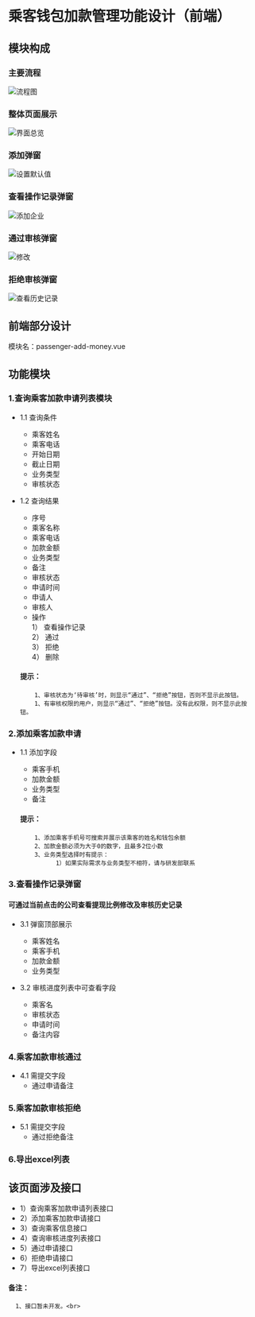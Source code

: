 # 乘客钱包加款管理功能设计（前端）
## 模块构成

### 主要流程   
![流程图](https://github.com/chownchen/pubImages/blob/master/passenger-add/liucheng.png)<br>

### 整体页面展示 
![界面总览](https://github.com/chownchen/pubImages/blob/master/passenger-add/list.png)<br>

### 添加弹窗
![设置默认值](https://github.com/chownchen/pubImages/blob/master/passenger-add/add.png)<br>

### 查看操作记录弹窗
![添加企业](https://github.com/chownchen/pubImages/blob/master/passenger-add/history.png)<br>

### 通过审核弹窗
![修改](https://github.com/chownchen/pubImages/blob/master/passenger-add/pass.png)<br>

### 拒绝审核弹窗
![查看历史记录](https://github.com/chownchen/pubImages/blob/master/passenger-add/reject.png)<br>

## 前端部分设计
模块名：passenger-add-money.vue

## 功能模块
### 1.查询乘客加款申请列表模块
- 1.1 查询条件
   + 乘客姓名
   + 乘客电话
   + 开始日期
   + 截止日期
   + 业务类型
   + 审核状态

- 1.2 查询结果
    + 序号
    + 乘客名称
    + 乘客电话
    + 加款金额
    + 业务类型
    + 备注
    + 审核状态
    + 申请时间
    + 申请人
    + 审核人
    + 操作<br>
     1） 查看操作记录<br>
     2） 通过<br>
     3） 拒绝<br>
     4） 删除
     #### 提示：
          1、审核状态为‘待审核’时，则显示“通过”、“拒绝”按钮，否则不显示此按钮。
          1、有审核权限的用户，则显示“通过”、“拒绝”按钮。没有此权限，则不显示此按钮。
            
### 2.添加乘客加款申请
- 1.1 添加字段
   + 乘客手机
   + 加款金额
   + 业务类型
   + 备注
   
    #### 提示：
          1、添加乘客手机号可搜索并展示该乘客的姓名和钱包余额
          2、加款金额必须为大于0的数字，且最多2位小数
          3、业务类型选择时有提示：
                1）如果实际需求与业务类型不相符，请与研发部联系
             
      
### 3.查看操作记录弹窗
   #### 可通过当前点击的公司查看提现比例修改及审核历史记录
   
- 3.1 弹窗顶部展示
     + 乘客姓名
     + 乘客手机
     + 加款金额
     + 业务类型
   
-  3.2 审核进度列表中可查看字段
      + 乘客名
      + 审核状态
      + 申请时间
      + 备注内容
      
 ### 4.乘客加款审核通过
  - 4.1 需提交字段
     + 通过申请备注
 
  ### 5.乘客加款审核拒绝
   - 5.1 需提交字段
      + 通过拒绝备注
      
  ### 6.导出excel列表
               
## 该页面涉及接口
   - 1）查询乘客加款申请列表接口
   - 2）添加乘客加款申请接口
   - 3）查询乘客信息接口
   - 4）查询审核进度列表接口
   - 5）通过申请接口
   - 6）拒绝申请接口
   - 7）导出excel列表接口
   
   #### 备注：
      1、接口暂未开发。<br>